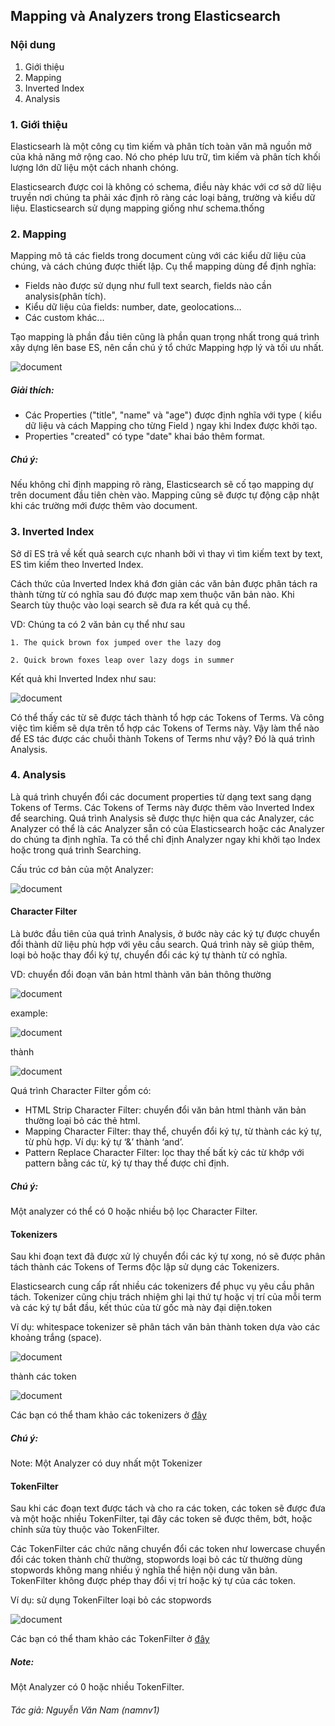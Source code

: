 ## Mapping và Analyzers trong Elasticsearch

### Nội dung

1. Giới thiệu
2. Mapping
3. Inverted Index
4. Analysis


### 1. Giới thiệu

Elasticsearh là một công cụ tìm kiếm và phân tích toàn văn mã nguồn mở của khả năng mở rộng cao. Nó cho phép lưu trữ, tìm kiếm và phân tích khối lượng lớn dữ liệu một cách nhanh chóng.

Elasticsearch được coi là không có schema, điều này khác với cơ sở dữ liệu truyền  nơi chúng ta phải xác định rõ ràng các loại bảng, trường và kiểu dữ liệu. Elasticsearch sử dụng mapping giống như schema.thống

### 2. Mapping
Mapping mô tả các fields trong document cùng với các kiểu dữ liệu của chúng, và cách chúng được thiết lập. Cụ thể mapping dùng để định nghĩa:

- Fields nào được sử dụng như full text search, fields nào cần analysis(phân tích).
- Kiểu dữ liệu của fields: number, date, geolocations…
- Các custom khác...

Tạo mapping là phần đầu tiên cũng là phần quan trọng nhất trong quá trình xây dựng lên base ES, nên cần chú ý tổ chức Mapping hợp lý và tối ưu nhất.


![document](elasticsearch/image/mapping-1.png)

##### Giải thích:

- Các Properties ("title", "name" và "age") được định nghĩa với type ( kiểu dữ liệu và cách Mapping cho từng Field ) ngay khi Index được khởi tạo.
- Properties "created" có type "date" khai báo thêm format.

##### Chú ý:
 
 Nếu không chỉ định mapping rõ ràng, Elasticsearch sẽ cố tạo mapping dự trên document đầu tiên chèn vào. Mapping cũng sẽ được tự động cập nhật khi các trường mới được thêm vào document.
 
### 3. Inverted Index

Sở dĩ ES trả về kết quả search cực nhanh bởi vì thay vì tìm kiếm text by text, ES tìm kiếm theo Inverted Index.

Cách thức của Inverted Index khá đơn giản các văn bản được phân tách ra thành từng từ có nghĩa sau đó được map xem thuộc văn bản nào. Khi Search tùy thuộc vào loại search sẽ đưa ra kết quả cụ thể.

VD: Chúng ta có 2 văn bản cụ thể như sau 

    1. The quick brown fox jumped over the lazy dog
    
    2. Quick brown foxes leap over lazy dogs in summer
    
Kết quả khi Inverted Index như sau:
  

![document](elasticsearch/image/inverted-index.png)

Có thể thấy các từ sẽ được tách thành tổ hợp các Tokens of Terms. Và công việc tìm kiếm sẽ dựa trên tổ hợp các Tokens of Terms này. Vậy làm thể nào để ES tác được các chuỗi thành Tokens of Terms như vậy? Đó là quá trình Analysis.

### 4. Analysis

Là quá trình chuyển đổi các document properties từ dạng text sang dạng Tokens of Terms. Các Tokens of Terms này được thêm vào Inverted Index để searching. Quá trình Analysis sẽ được thực hiện qua các Analyzer, các Analyzer có thể là các Analyzer sẵn có của Elasticsearch hoặc các Analyzer do chúng ta định nghĩa. Ta có thể chỉ định Analyzer ngay khi khởi tạo Index hoặc trong quá trình Searching.

Cấu trúc cơ bản của một Analyzer:


![document](elasticsearch/image/analyzer.png)

#### Character Filter

Là bước đầu tiên của quá trình Analysis, ở bước này các ký tự được chuyển đổi thành dữ liệu phù hợp với yêu cầu search. Quá trình này sẽ giúp thêm, loại bỏ hoặc thay đổi ký tự, chuyển đổi các ký tự thành từ có nghĩa. 

VD: chuyển đổi đoạn văn bản html thành văn bản thông thường

![document](elasticsearch/image/character_filter.png)

example:

![document](elasticsearch/image/ex1.png)

thành 

![document](elasticsearch/image/ex2.png)

Quá trình Character Filter gồm có:
- HTML Strip Character Filter: chuyển đổi văn bản html thành văn bản thường loại bỏ các thẻ html.
- Mapping Character Filter: thay thể, chuyển đổi ký tự, từ thành các ký tự, từ phù hợp. Ví dụ: ký tự ‘&’ thành ‘and’.
- Pattern Replace Character Filter: lọc thay thế bất kỳ các từ khớp với pattern bằng các từ, ký tự thay thể được chỉ định.

##### Chú ý:
Một analyzer có thể có 0 hoặc nhiều bộ lọc Character Filter.

#### Tokenizers

Sau khi đoạn text đã được xử lý chuyển đổi các ký tự xong, nó sẽ được phân tách thành các Tokens of Terms độc lập sử dụng các Tokenizers. 

Elasticsearch cung cấp rất nhiều các tokenizers để phục vụ yêu cầu phân tách. Tokenizer cũng chịu trách nhiệm ghi lại thứ tự hoặc vị trí của mỗi term và các ký tự bắt đầu, kết thúc của từ gốc mà  này đại diện.token

Ví dụ: whitespace tokenizer sẽ phân tách văn bản thành token dựa vào các khoảng trắng (space).

![document](elasticsearch/image/whitespace.png)

thành các token

![document](elasticsearch/image/ex2.png)

Các bạn có thể tham khảo các tokenizers ở [đây](https://www.elastic.co/guide/en/elasticsearch/reference/current/analysis-tokenizers.html)

##### Chú ý: 

Note: Một Analyzer có duy nhất một Tokenizer

#### TokenFilter

Sau khi các đoạn text được tách và cho ra các token, các token sẽ được đưa và một hoặc nhiều TokenFilter, tại đây các token sẽ được thêm, bớt, hoặc chỉnh sửa tùy thuộc vào TokenFilter.

Các TokenFilter các chức năng chuyển đổi các token như lowercase chuyển đổi các token thành chữ thường, stopwords loại bỏ các từ thường dùng stopwords không mang nhiều ý nghĩa thể hiện nội dung văn bản.
TokenFilter không được phép thay đổi vị trí hoặc ký tự của các token.

Ví dụ: sử dụng TokenFilter loại bỏ các stopwords

![document](elasticsearch/image/filter.png)

Các bạn có thể tham khảo các TokenFilter ở [đây](https://www.elastic.co/guide/en/elasticsearch/reference/6.8/analysis-tokenfilters.html)

##### Note: 

Một Analyzer có 0 hoặc nhiều TokenFilter.

###### Tác giả: Nguyễn Văn Nam (namnv1)







